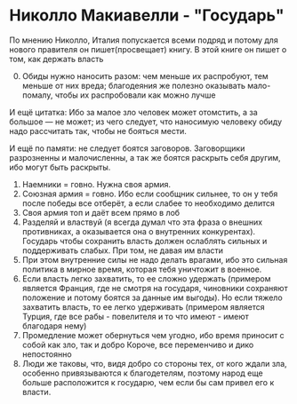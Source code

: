 # Николло Макиавелли - "Государь"

По мнению Николло, Италия попускается всеми подряд и потому для нового правителя он пишет(просвещает) книгу.
В этой книге он пишет о том, как держать власть

0.  Обиды нужно наносить разом: чем меньше их распробуют, тем меньше от них вреда;
    благодеяния же полезно оказывать мало-помалу, чтобы их распробовали как можно лучше

И ещё цитатка:
Ибо за малое зло человек может отомстить, а за большое — не может;
из чего следует, что наносимую человеку обиду надо рассчитать так, чтобы не бояться мести.

И ещё по памяти:
не следует боятся заговоров.
Заговорщики разрозненны и малочисленны, а так же боятся раскрыть себя другим, ибо могут быть раскрыты.

1. Наемники = говно. Нужна своя армия.
2. Союзная армия = говно. Ибо если сообщник сильнее, то он у тебя после победы все отберёт, а если слабее то необходимо делится
3. Своя армия топ и даёт всем прямо в лоб
4. Разделяй и властвуй (я всегда думал что эта фраза о внешних противниках, а оказывается она о внутренних конкурентах).
   Государь чтобы сохранить власть должен ослаблять сильных и поддерживать слабых.
   При том, не давая им власти
5. При этом внутренние силы не надо делать врагами, ибо это сильная политика в мирное время, которая тебя уничтожит в военное.
6. Если власть легко захватить, то ее сложно удержать
   (примером является Франция, где не смотря на государя, чиновники сохраняют положение и потому боятся за данные им выгоды).
   Но если тяжело захватить власть, то ее легко удерживать
   (примером является Турция, где все рабы - повелителя и то что имеют - имеют благодаря нему)
7. Промедление может обернуться чем угодно, ибо время приносит с собой как зло, так и добро
   Короче, все переменчиво и дико непостоянно
8. Люди же таковы, что, видя добро со стороны тех, от кого ждали зла, особенно привязываются к благодетелям, поэтому народ еще больше расположится к государю, чем если бы сам привел его к власти.
